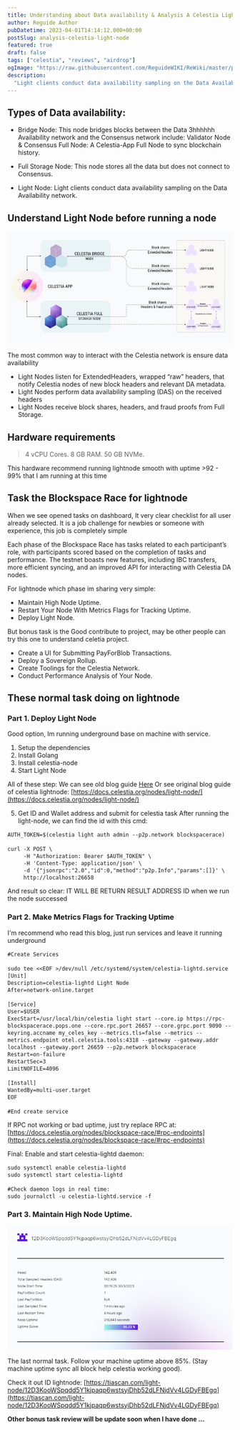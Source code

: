 ```yaml
---
title: Understanding about Data availability & Analysis A Celestia Light Node
author: Reguide Author
pubDatetime: 2023-04-01T14:14:12.000+00:00
postSlug: analysis-celestia-light-node
featured: true
draft: false
tags: ["celestia", "reviews", "airdrop"]
ogImage: "https://raw.githubusercontent.com/ReguideWIKI/ReWiki/master/public/uploads/celestia/lightnode.png"
description:
  "Light clients conduct data availability sampling on the Data Availability network."
---
```


## Types of Data availability: 

- Bridge Node: This node bridges blocks between the Data 3hhhhhh Availability network and the Consensus network include: Validator Node & Consensus Full Node: A Celestia-App Full Node to sync blockchain history.

- Full Storage Node: This node stores all the data but does not connect to Consensus.
- Light Node: Light clients conduct data availability sampling on the Data Availability network.

## Understand Light Node before running a node

![Light Node processing](https://raw.githubusercontent.com/ReguideWIKI/ReWiki/master/public/uploads/celestia/lightnode.png)

The most common way to interact with the Celestia network is ensure data availability

- Light Nodes listen for ExtendedHeaders, wrapped “raw” headers, that notify Celestia nodes of new block headers and relevant DA metadata.
- Light Nodes perform data availability sampling (DAS) on the received headers
- Light Nodes receive block shares, headers, and fraud proofs from Full Storage.

## Hardware requirements

> 4 vCPU Cores.
> 8 GB RAM.
> 50 GB NVMe.

This hardware recommend running lightnode smooth with uptime >92 - 99% that I am running at this time

## Task the Blockspace Race for lightnode

When we see opened tasks on dashboard, It very clear checklist for all user already selected.
It is a job challenge for newbies or someone with experience, this job is completely simple

Each phase of the Blockspace Race has tasks related to each participant’s role, with participants scored based on the completion of tasks and performance. The testnet boasts new features, including IBC transfers, more efficient syncing, and an improved API for interacting with Celestia DA nodes.

For lightnode which phase im sharing very simple:

- Maintain High Node Uptime.
- Restart Your Node With Metrics Flags for Tracking Uptime.	
- Deploy Light Node.

But bonus task is the Good contribute to project, may be other people can try this one to understand celetia project.

- Create a UI for Submitting PayForBlob Transactions.
- Deploy a Sovereign Rollup.
- Create Toolings for the Celestia Network.
- Conduct Performance Analysis of Your Node.

## These normal task doing on lightnode
### Part 1. Deploy Light Node

Good option, Im running underground base on machine with service. 
1. Setup the dependencies
2. Install Golang
3. Install celestia-node
4. Start Light Node

All of these step: We can see old blog guide [Here](https://reguide.wiki/posts/lightnode-iicentives-celestia)
Or see original blog guide of celestia lightnode:
[https://docs.celestia.org/nodes/light-node/](https://docs.celestia.org/nodes/light-node/)

5. Get ID and Wallet address and submit for celestia task
After running the light-node, we can find the id with this cmd:

```
AUTH_TOKEN=$(celestia light auth admin --p2p.network blockspacerace)

curl -X POST \
     -H "Authorization: Bearer $AUTH_TOKEN" \
     -H 'Content-Type: application/json' \
     -d '{"jsonrpc":"2.0","id":0,"method":"p2p.Info","params":[]}' \
     http://localhost:26658
```

And result so clear: IT WILL BE RETURN RESULT ADDRESS ID when we run the node successed

### Part 2. Make Metrics Flags for Tracking Uptime

I'm recommend who read this blog, just run services and leave it running underground

```
#Create Services 

sudo tee <<EOF >/dev/null /etc/systemd/system/celestia-lightd.service
[Unit]
Description=celestia-lightd Light Node
After=network-online.target

[Service]
User=$USER
ExecStart=/usr/local/bin/celestia light start --core.ip https://rpc-blockspacerace.pops.one --core.rpc.port 26657 --core.grpc.port 9090 --keyring.accname my_celes_key --metrics.tls=false --metrics --metrics.endpoint otel.celestia.tools:4318 --gateway --gateway.addr localhost --gateway.port 26659 --p2p.network blockspacerace
Restart=on-failure
RestartSec=3
LimitNOFILE=4096

[Install]
WantedBy=multi-user.target
EOF

#End create service
```

If RPC not working or bad uptime, just try replace RPC at: [https://docs.celestia.org/nodes/blockspace-race/#rpc-endpoints](https://docs.celestia.org/nodes/blockspace-race/#rpc-endpoints)

Final: Enable and start celestia-lightd daemon:

```
sudo systemctl enable celestia-lightd
sudo systemctl start celestia-lightd

#Check daemon logs in real time:
sudo journalctl -u celestia-lightd.service -f
```

### Part 3. Maintain High Node Uptime.

![Light Node uptime](https://raw.githubusercontent.com/ReguideWIKI/ReWiki/master/public/uploads/celestia/uptime-lightnode.jpg)

The last normal task. Follow your machine uptime above 85%. (Stay machine uptime sync all block help celestia working good).

Check it out ID lightnode: [https://tiascan.com/light-node/12D3KooWSpqdd5Y1kjpaqp6wstsyiDhb52dLFNjdVv4LGDyFBEgq](https://tiascan.com/light-node/12D3KooWSpqdd5Y1kjpaqp6wstsyiDhb52dLFNjdVv4LGDyFBEgq)


<strong>Other bonus task review will be update soon when I have done ...</strong>
